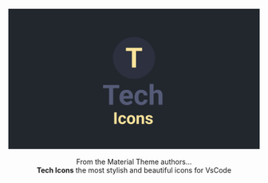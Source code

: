 <p align="center"><img width="800px" src="https://raw.githubusercontent.com/Rabbitarts/Tech-icon-theme/main/assets/cover.png"></p>

<p align="center">From the Material Theme authors...<br><strong>Tech Icons</strong> the most stylish and beautiful icons for VsCode</p>
<br><br>
